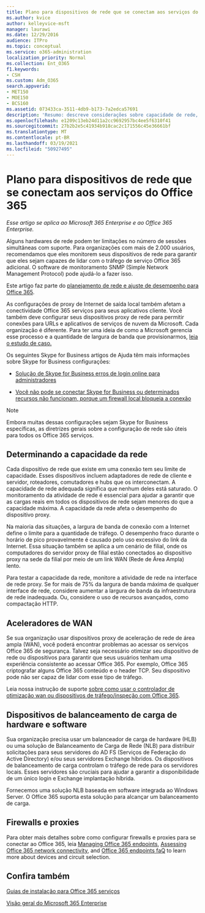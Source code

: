 ```yaml
---
title: Plano para dispositivos de rede que se conectam aos serviços do Office 365
ms.author: kvice
author: kelleyvice-msft
manager: laurawi
ms.date: 12/29/2016
audience: ITPro
ms.topic: conceptual
ms.service: o365-administration
localization_priority: Normal
ms.collection: Ent_O365
f1.keywords:
- CSH
ms.custom: Adm_O365
search.appverid:
- MET150
- MOE150
- BCS160
ms.assetid: 073433ca-3511-4db9-b173-7a2edca57691
description: 'Resumo: descreve considerações sobre capacidade de rede, aceleradores WAN e dispositivos de balanceamento de carga usados para se conectar a Office 365.'
ms.openlocfilehash: e1209c13eb24d11a2cc9692957bc4ee5f6310f41
ms.sourcegitcommit: 27b2b2e5c41934b918cac2c171556c45e36661bf
ms.translationtype: MT
ms.contentlocale: pt-BR
ms.lasthandoff: 03/19/2021
ms.locfileid: "50927495"
---
```

# <a name="plan-for-network-devices-that-connect-to-office-365-services"></a>Plano para dispositivos de rede que se conectam aos serviços do Office 365

*Esse artigo se aplica ao Microsoft 365 Enterprise e ao Office 365 Enterprise.*
  
Alguns hardwares de rede podem ter limitações no número de sessões simultâneas com suporte. Para organizações com mais de 2.000 usuários, recomendamos que eles monitorem seus dispositivos de rede para garantir que eles sejam capazes de lidar com o tráfego de serviço Office 365 adicional. O software de monitoramento SNMP (Simple Network Management Protocol) pode ajudá-lo a fazer isso.

Este artigo faz parte do [planejamento de rede e ajuste de desempenho para Office 365](./network-planning-and-performance.md).

As configurações de proxy de Internet de saída local também afetam a conectividade Office 365 serviços para seus aplicativos cliente. Você também deve configurar seus dispositivos proxy de rede para permitir conexões para URLs e aplicativos de serviços de nuvem da Microsoft. Cada organização é diferente. Para ter uma ideia de como a Microsoft gerencia esse processo e a quantidade de largura de banda que provisionarmos, [leia o estudo de caso.](https://www.microsoft.com/itshowcase/Article/Content/631/Optimizing-network-performance-for-Microsoft-Office-365)
  
Os seguintes Skype for Business artigos de Ajuda têm mais informações sobre Skype for Business configurações:
  
- [Solução de Skype for Business erros de login online para administradores](/skypeforbusiness/set-up-skype-for-business-online/troubleshooting-sign-in-errors-for-admins)

- [Você não pode se conectar Skype for Business ou determinados recursos não funcionam, porque um firewall local bloqueia a conexão](https://go.microsoft.com/fwlink/p/?LinkID=243625)

> [!NOTE]
> Embora muitas dessas configurações sejam Skype for Business específicas, as diretrizes gerais sobre a configuração de rede são úteis para todos os Office 365 serviços.
  
## <a name="determining-network-capacity"></a>Determinando a capacidade da rede

Cada dispositivo de rede que existe em uma conexão tem seu limite de capacidade. Esses dispositivos incluem adaptadores de rede de cliente e servidor, roteadores, comutadores e hubs que os interconectam. A capacidade de rede adequada significa que nenhum deles está saturado. O monitoramento da atividade de rede é essencial para ajudar a garantir que as cargas reais em todos os dispositivos de rede sejam menores do que a capacidade máxima. A capacidade da rede afeta o desempenho do dispositivo proxy.
  
Na maioria das situações, a largura de banda de conexão com a Internet define o limite para a quantidade de tráfego. O desempenho fraco durante o horário de pico provavelmente é causado pelo uso excessivo do link da Internet. Essa situação também se aplica a um cenário de filial, onde os computadores do servidor proxy de filial estão conectados ao dispositivo proxy na sede da filial por meio de um link WAN (Rede de Área Ampla) lento.
  
Para testar a capacidade da rede, monitore a atividade de rede na interface de rede proxy. Se for mais de 75% da largura de banda máxima de qualquer interface de rede, considere aumentar a largura de banda da infraestrutura de rede inadequada. Ou, considere o uso de recursos avançados, como compactação HTTP.
  
## <a name="wan-accelerators"></a>Aceleradores de WAN

Se sua organização usar dispositivos proxy de aceleração de rede de área ampla (WAN), você poderá encontrar problemas ao acessar os serviços Office 365 de segurança. Talvez seja necessário otimizar seu dispositivo de rede ou dispositivos para garantir que seus usuários tenham uma experiência consistente ao acessar Office 365. Por exemplo, Office 365 criptografar alguns Office 365 conteúdo e o header TCP. Seu dispositivo pode não ser capaz de lidar com esse tipo de tráfego.
  
Leia nossa instrução de suporte [sobre como usar o controlador de otimização wan ou dispositivos de tráfego/inspeção com Office 365](https://support.microsoft.com/kb/2690045).
  
## <a name="hardware-and-software-load-balancing-devices"></a>Dispositivos de balanceamento de carga de hardware e software

Sua organização precisa usar um balanceador de carga de hardware (HLB) ou uma solução de Balanceamento de Carga de Rede (NLB) para distribuir solicitações para seus servidores do AD FS (Serviços de Federação do Active Directory) e/ou seus servidores Exchange híbridos. Os dispositivos de balanceamento de carga controlam o tráfego de rede para os servidores locais. Esses servidores são cruciais para ajudar a garantir a disponibilidade de um único login e Exchange implantação híbrida.
  
Fornecemos uma solução NLB baseada em software integrada ao Windows Server. O Office 365 suporta esta solução para alcançar um balanceamento de carga.
  
## <a name="firewalls-and-proxies"></a>Firewalls e proxies

Para obter mais detalhes sobre como configurar firewalls e proxies para se conectar ao Office 365, leia [Managing Office 365 endpoints](https://support.office.com/article/99cab9d4-ef59-4207-9f2b-3728eb46bf9a), [Assessing Office 365 network connectivity](assessing-network-connectivity.md), and [Office 365 endpoints faQ](https://support.office.com/article/d4088321-1c89-4b96-9c99-54c75cae2e6d) to learn more about devices and circuit selection.
  
## <a name="see-also"></a>Confira também

[Guias de instalação para Office 365 serviços](setup-guides-for-microsoft-365.md)

[Visão geral do Microsoft 365 Enterprise](microsoft-365-overview.md)